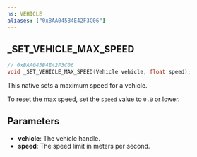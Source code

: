 ```yaml
---
ns: VEHICLE
aliases: ["0xBAA045B4E42F3C06"]
---
```

## _SET_VEHICLE_MAX_SPEED

```c
// 0xBAA045B4E42F3C06
void _SET_VEHICLE_MAX_SPEED(Vehicle vehicle, float speed);
```

This native sets a maximum speed for a vehicle.

To reset the max speed, set the `speed` value to `0.0` or lower.

## Parameters
* **vehicle**: The vehicle handle.
* **speed**: The speed limit in meters per second.
